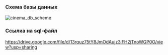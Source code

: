### Схема базы данных
![cinema_db_scheme](https://user-images.githubusercontent.com/78850433/211905549-3539c9f5-48a1-4141-bda8-63d73f66d7c5.png)
### Ссылка на sql-файл
https://drive.google.com/file/d/13rquz75tY8JmOdAujz3iFH2jTnoWGP0O/view?usp=sharing
